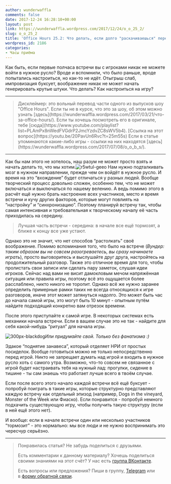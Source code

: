 ```yaml
---
author: wunderwaffla
comments: false
date: 2017-12-24 16:28:10+00:00
layout: post
link: https://wunderwaffla.wordpress.com/2017/12/24/o_o_25_2/
slug: o_o_25_2
title: 'Office Hours 25.2: Что делать, если долго "раскачиваешься" перед игрой?'
wordpress_id: 2186
categories:
- Часы приёма
---
```


Как быть, если первые полчаса встречи вы с игроками никак не можете войти в нужное русло? Вроде и вспомнили, что было раньше, вроде попытались настроиться, но как-то не идёт. Отыгрыш слаб, импровизация буксует, воображение никак не может начать генерировать крутые штуки. Что делать? Как настроиться на игру?<!-- more -->



* * *





<blockquote>Дисклеймер: это вольный перевод части одного из выпусков шоу "Office Hours". Если ты не в курсе, что это за шоу, об этом можно узнать [здесь](https://wunderwaffla.wordpress.com/2017/03/21/что-за-office-hours/). Если ты хочешь посмотреть его в оригинале, тебе [сюда](https://www.youtube.com/playlist?list=PLAmPx8nWedFVGdrP2JmcYzdvZC8sWV5b4).
[Ссылка на этот вопрос](https://youtu.be/20PavUn6Rvc?t=25m55s)
Если в статье упоминаются какие-либо игры - ссылки на них находятся [здесь](https://wunderwaffla.wordpress.com/2017/07/08/o_o_b_s/).</blockquote>





* * *



Как бы нам этого не хотелось, наш разум не может просто взять и начать делать то, что мы хотим.![r5wtul-geeo](https://wunderwaffla.files.wordpress.com/2017/12/r5wtul-geeo.jpg)
Нам нужно подталкивать мозг в нужном направлении, прежде чем он войдёт в нужное русло. И время на это “вхождение” будет отличаться у разных людей. Вообще творческий процесс довольно сложен, особенно тем, что не может включаться и выключаться по нашему велению. А ведь помимо этого в расчёт ещё нужно брать настроение всех участников, место и время встречи и кучу других факторов, которые могут повлиять на “настройку” и “синхронизацию”. Поэтому планируй встречу так, чтобы самая интенсивная и требовательная к творческому началу её часть приходилась на середину. 



<blockquote>Лучшая часть встречи - середина: в начале все ещё тормозят, а ближе к концу все уже устают.</blockquote>



Однако это не значит, что нет способов “растолкать” своё воображение. Помимо вспоминания того, что было на встрече (_Вундер: таким образом вы не совсем разогреваетесь, вы сразу начинаете играть_), просто выговоритесь и выслушайте друг друга, настройтесь на продолжительный разговор. Также это отличное время для того, чтобы пролистать свои записи или сделать пару заметок, слушая идеи игроков. Сейчас над вами не висит дамокловым мечом напряжённая ситуация или правила игры, поэтому всё это ощущается более расслаблено, никто никого не торопит. Однако всё же нужно заранее определить примерные рамки таких не всегда относящихся к игре разговоров, иначе этот может затянуться надолго. Это может быть час до начала самой игры, это могут быть 10 минут - опытным путём найдите подходящий конкретно вам отрезок времени. 



После этого приступайте к самой игре. В некоторых системах есть механики начала встречи. Если в вашем случае это не так - найдите для себя какой-нибудь “ритуал” для начала игры.





![300px-blackdog](https://wunderwaffla.files.wordpress.com/2017/12/300px-blackdog.jpg)_Или придумайте свой. Только без фанатизма :)_



Эдакое “поднятие занавеса”, который отделяет НРИ от простых посиделок. Вообще готовиться можно не только непосредственно перед игрой. Никто не запрещает думать над игрой и входить в нужное русло хоть с самого утра. Возможно, что-то совсем не связанное с игрой будет настраивать тебя на нужный лад: прогулки, сидение в тишине - ты сам знаешь что работает лучше всего в твоём случае.

Если после всего этого начало каждой встречи всё ещё буксует - попробуй поиграть в такие игры, которые структурно представляют каждую встречу как отдельный эпизод (например, Dogs in the vineyard, Monster of the Week или Фиаско). Если понравится - попробуй немного подхачить существующую игру, чтобы получить такую структуру (если в ней ещё этого нет).

И вообще: если в начале встречи один или несколько участников “тормозит” - это нормально: мы все люди и не нужно воспринимать это чересчур серьёзно.



* * *





<blockquote>Понравилась статья? Не забудь поделиться с друзьями.

Есть комментарии к данному материалу? Хочешь поделиться своими знаниями на этот счёт? У нас есть [группа ВКонтакте](https://vk.com/rpgbasement).

Есть вопросы или предложения? Пиши в группу, [Telegram](https://t.me/wunderwaffla) или в [форму обратной связи](https://wunderwaffla.wordpress.com/contact/).</blockquote>
